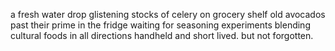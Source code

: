 a fresh water drop glistening stocks of celery on grocery shelf
old avocados past their prime in the fridge waiting for seasoning
experiments blending cultural foods in all directions
handheld and short lived. but not forgotten.
